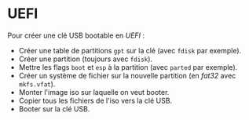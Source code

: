 # UEFI

Pour créer une clé USB bootable en *UEFI* :

* Créer une table de partitions `gpt` sur la clé (avec `fdisk` par exemple).
* Créer une partition (toujours avec `fdisk`).
* Mettre les flags `boot` et `esp` à la partition (avec `parted` par exemple).
* Créer un système de fichier sur la nouvelle partition
  (en *fat32* avec `mkfs.vfat`).
* Monter l'image iso sur laquelle on veut booter.
* Copier tous les fichiers de l'iso vers la clé USB.
* Booter sur la clé USB.
